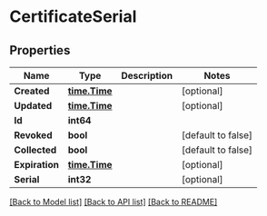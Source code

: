 # CertificateSerial

## Properties
Name | Type | Description | Notes
------------ | ------------- | ------------- | -------------
**Created** | [**time.Time**](time.Time.md) |  | [optional] 
**Updated** | [**time.Time**](time.Time.md) |  | [optional] 
**Id** | **int64** |  | 
**Revoked** | **bool** |  | [default to false]
**Collected** | **bool** |  | [default to false]
**Expiration** | [**time.Time**](time.Time.md) |  | [optional] 
**Serial** | **int32** |  | [optional] 

[[Back to Model list]](../README.md#documentation-for-models) [[Back to API list]](../README.md#documentation-for-api-endpoints) [[Back to README]](../README.md)


